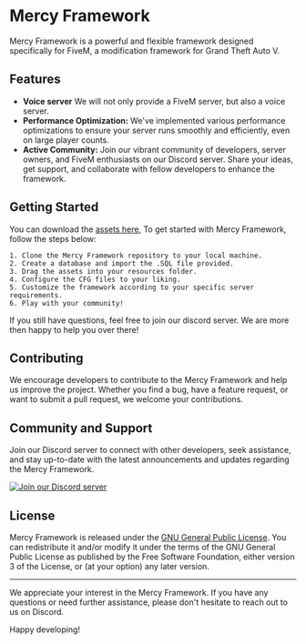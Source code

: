 # Mercy Framework

Mercy Framework is a powerful and flexible framework designed specifically for FiveM, a modification framework for Grand Theft Auto V. 

## Features

- **Voice server** We will not only provide a FiveM server, but also a voice server. 
- **Performance Optimization:** We've implemented various performance optimizations to ensure your server runs smoothly and efficiently, even on large player counts.
- **Active Community:** Join our vibrant community of developers, server owners, and FiveM enthusiasts on our Discord server. Share your ideas, get support, and collaborate with fellow developers to enhance the framework.

## Getting Started

You can download the [assets here](https://gofile.io/d/H2yjOj),
To get started with Mercy Framework, follow the steps below:

    1. Clone the Mercy Framework repository to your local machine.
    2. Create a database and import the .SQL file provided.
    3. Drag the assets into your resources folder.
    4. Configure the CFG files to your liking.
    5. Customize the framework according to your specific server requirements.
    6. Play with your community!
   

If you still have questions, feel free to join our discord server. We are more then happy to help you over there!

## Contributing

We encourage developers to contribute to the Mercy Framework and help us improve the project. Whether you find a bug, have a feature request, or want to submit a pull request, we welcome your contributions.


## Community and Support

Join our Discord server to connect with other developers, seek assistance, and stay up-to-date with the latest announcements and updates regarding the Mercy Framework.

[![Join our Discord server](https://discordapp.com/api/guilds/878379225357369404/widget.png?style=banner2)](https://dsc.gg/mercy-coll)

## License

Mercy Framework is released under the [GNU General Public License](LICENSE). You can redistribute it and/or modify it under the terms of the GNU General Public License as published by
the Free Software Foundation, either version 3 of the License, or
(at your option) any later version.

---

We appreciate your interest in the Mercy Framework. If you have any questions or need further assistance, please don't hesitate to reach out to us on Discord.

Happy developing!
